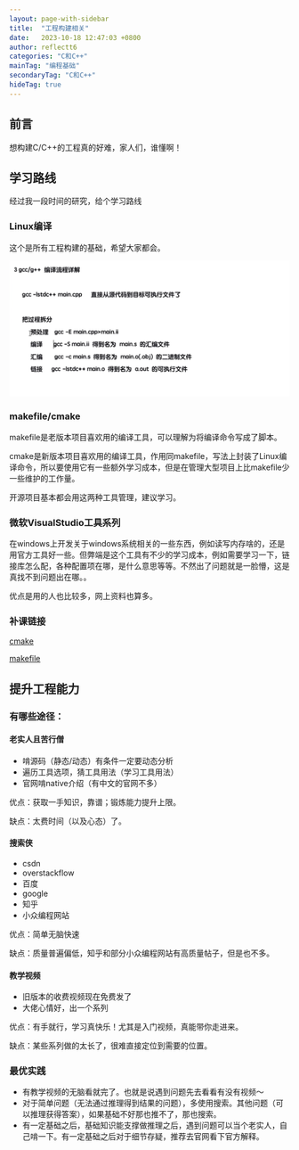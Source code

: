 ```yaml
---
layout: page-with-sidebar
title:  "工程构建相关"
date:   2023-10-18 12:47:03 +0800
author: reflectt6
categories: "C和C++"
mainTag: "编程基础"
secondaryTag: "C和C++"
hideTag: true
---
```


## 前言

想构建C/C++的工程真的好难，家人们，谁懂啊！

## 学习路线

经过我一段时间的研究，给个学习路线

### Linux编译

这个是所有工程构建的基础，希望大家都会。

![image-20231018164009697](/assets/images/2023-10-18-工程构建相关//image-20231018164009697.png)

### makefile/cmake

makefile是老版本项目喜欢用的编译工具，可以理解为将编译命令写成了脚本。

cmake是新版本项目喜欢用的编译工具，作用同makefile，写法上封装了Linux编译命令，所以要使用它有一些额外学习成本，但是在管理大型项目上比makefile少一些维护的工作量。

开源项目基本都会用这两种工具管理，建议学习。

### 微软VisualStudio工具系列

在windows上开发关于windows系统相关的一些东西，例如读写内存啥的，还是用官方工具好一些。但弊端是这个工具有不少的学习成本，例如需要学习一下，链接库怎么配，各种配置项在哪，是什么意思等等。不然出了问题就是一脸懵，这是真找不到问题出在哪。。

优点是用的人也比较多，网上资料也算多。

### 补课链接

[cmake](https://www.bilibili.com/video/BV1vR4y1u77h?p=10&spm_id_from=pageDriver&vd_source=071e91b448cc575bb2206174edc54928)

[makefile](https://www.bilibili.com/video/BV1Xt4y1h7rH?p=5&spm_id_from=pageDriver&vd_source=071e91b448cc575bb2206174edc54928)



## 提升工程能力

### 有哪些途径：

#### 老实人且苦行僧

- 啃源码（静态/动态）有条件一定要动态分析
- 遍历工具选项，猜工具用法（学习工具用法）
- 官网啃native介绍（有中文的官网不多）

优点：获取一手知识，靠谱；锻炼能力提升上限。

缺点：太费时间（以及心态）了。

#### 搜索侠

- csdn
- overstackflow
- 百度
- google
- 知乎
- 小众编程网站

优点：简单无脑快速

缺点：质量普遍偏低，知乎和部分小众编程网站有高质量帖子，但是也不多。

#### 教学视频

- 旧版本的收费视频现在免费发了
- 大佬心情好，出一个系列

优点：有手就行，学习真快乐！尤其是入门视频，真能带你走进来。

缺点：某些系列做的太长了，很难直接定位到需要的位置。



### 最优实践

- 有教学视频的无脑看就完了。也就是说遇到问题先去看看有没有视频～
- 对于简单问题（无法通过推理得到结果的问题），多使用搜索。其他问题（可以推理获得答案），如果基础不好那也推不了，那也搜索。
- 有一定基础之后，基础知识能支撑做推理之后，遇到问题可以当个老实人，自己啃一下。有一定基础之后对于细节存疑，推荐去官网看下官方解释。
